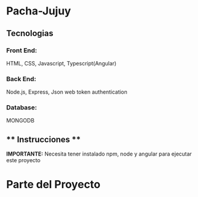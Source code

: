 # Pacha-Jujuy


## Tecnologias
### Front End:
HTML, CSS, Javascript, Typescript(Angular)

### Back End:
Node.js, Express, Json web token authentication

### Database:
MONGODB

## ** Instrucciones ** 

__IMPORTANTE:__ 
Necesita tener instalado npm, node y angular para ejecutar este proyecto
 
# Parte del Proyecto 

